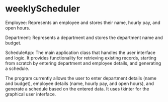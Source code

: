 # weeklyScheduler

<div>
Employee: Represents an employee and stores their name, hourly pay, and open hours.

Department: Represents a department and stores the department name and budget.

ScheduleApp: The main application class that handles the user interface and logic. It provides functionality for retrieving existing records, starting from scratch by entering department and employee details, and generating a schedule.

The program currently allows the user to enter department details (name and budget), employee details (name, hourly pay, and open hours), and generate a schedule based on the entered data. It uses tkinter for the graphical user interface.

</div>
